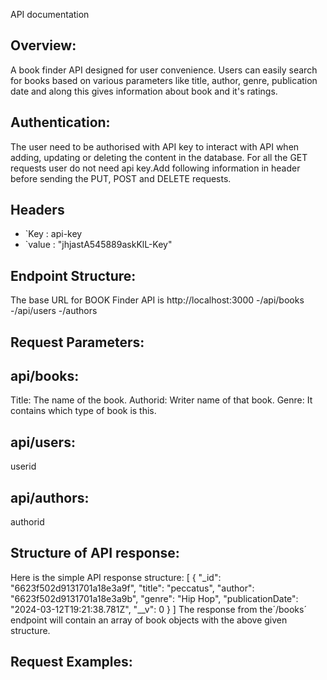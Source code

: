 API documentation

## Overview:

A book finder API designed for user convenience. Users can easily search for books based on various parameters like title, author, genre, publication date and along this gives information about book and it's ratings.

## Authentication: 
The user need to be authorised with API key to interact with API when adding, updating or deleting the content in the database. For all the GET requests user do not need api key.Add following information in header before sending the PUT, POST and DELETE requests.

## Headers                
- `Key : api-key
- `value : "jhjastA545889askKlL-Key"

## Endpoint Structure:

The base URL for BOOK Finder API is http://localhost:3000
-/api/books
-/api/users
-/authors

## Request Parameters:
## api/books:
Title: The name of the book.
Authorid: Writer name of that book.
Genre: It contains which type of book is this.



## api/users:
userid

## api/authors:
authorid

## Structure of API response:
Here is the simple API response structure:
[
    {
        "_id": "6623f502d9131701a18e3a9f",
        "title": "peccatus",
        "author": "6623f502d9131701a18e3a9b",
        "genre": "Hip Hop",
        "publicationDate": "2024-03-12T19:21:38.781Z",
        "__v": 0
    }
]
The response from the´/books´ endpoint will contain an array of book objects with the above given structure.

## Request Examples:








